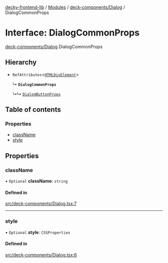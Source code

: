 [decky-frontend-lib](../README.md) / [Modules](../modules.md) / [deck-components/Dialog](../modules/deck_components_Dialog.md) / DialogCommonProps

# Interface: DialogCommonProps

[deck-components/Dialog](../modules/deck_components_Dialog.md).DialogCommonProps

## Hierarchy

- `RefAttributes`<[`HTMLDivElement`]( https://developer.mozilla.org/en-US/docs/Web/API/HTMLDivElement )\>

  ↳ **`DialogCommonProps`**

  ↳↳ [`DialogButtonProps`](deck_components_Dialog.DialogButtonProps.md)

## Table of contents

### Properties

- [className](deck_components_Dialog.DialogCommonProps.md#classname)
- [style](deck_components_Dialog.DialogCommonProps.md#style)

## Properties

### className

• `Optional` **className**: `string`

#### Defined in

[src/deck-components/Dialog.tsx:7](https://github.com/SteamDeckHomebrew/decky-frontend-lib/blob/2fc2060/src/deck-components/Dialog.tsx#L7)

___

### style

• `Optional` **style**: `CSSProperties`

#### Defined in

[src/deck-components/Dialog.tsx:6](https://github.com/SteamDeckHomebrew/decky-frontend-lib/blob/2fc2060/src/deck-components/Dialog.tsx#L6)
